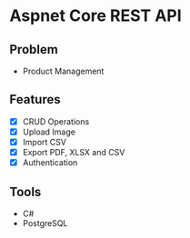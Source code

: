 # Aspnet Core REST API


## Problem
- Product Management

## Features
- [x] CRUD Operations
- [x] Upload Image
- [x] Import CSV
- [x] Export PDF, XLSX and CSV
- [x] Authentication

## Tools
- C#
- PostgreSQL